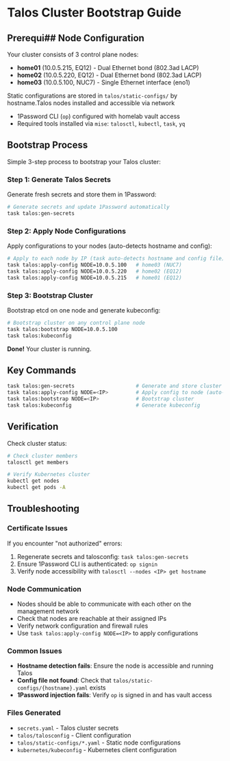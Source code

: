 # Talos Cluster Bootstrap Guide

## Prerequi## Node Configuration

Your cluster consists of 3 control plane nodes:

- **home01** (10.0.5.215, EQ12) - Dual Ethernet bond (802.3ad LACP)
- **home02** (10.0.5.220, EQ12) - Dual Ethernet bond (802.3ad LACP)
- **home03** (10.0.5.100, NUC7) - Single Ethernet interface (eno1)

Static configurations are stored in `talos/static-configs/` by hostname.Talos nodes installed and accessible via network
- 1Password CLI (`op`) configured with homelab vault access
- Required tools installed via `mise`: `talosctl`, `kubectl`, `task`, `yq`

## Bootstrap Process

Simple 3-step process to bootstrap your Talos cluster:

### Step 1: Generate Talos Secrets

Generate fresh secrets and store them in 1Password:

```bash
# Generate secrets and update 1Password automatically
task talos:gen-secrets
```

### Step 2: Apply Node Configurations

Apply configurations to your nodes (auto-detects hostname and config):

```bash
# Apply to each node by IP (task auto-detects hostname and config file)
task talos:apply-config NODE=10.0.5.100   # home03 (NUC7)
task talos:apply-config NODE=10.0.5.220   # home02 (EQ12)
task talos:apply-config NODE=10.0.5.215   # home01 (EQ12)
```

### Step 3: Bootstrap Cluster

Bootstrap etcd on one node and generate kubeconfig:

```bash
# Bootstrap cluster on any control plane node
task talos:bootstrap NODE=10.0.5.100
task talos:kubeconfig
```

**Done!** Your cluster is running.

## Key Commands

```bash
task talos:gen-secrets                    # Generate and store cluster secrets
task talos:apply-config NODE=<IP>         # Apply config to node (auto-detects hostname)
task talos:bootstrap NODE=<IP>            # Bootstrap cluster
task talos:kubeconfig                     # Generate kubeconfig
```

## Verification

Check cluster status:

```bash
# Check cluster members
talosctl get members

# Verify Kubernetes cluster
kubectl get nodes
kubectl get pods -A
```

## Troubleshooting

### Certificate Issues

If you encounter "not authorized" errors:

1. Regenerate secrets and talosconfig: `task talos:gen-secrets`
2. Ensure 1Password CLI is authenticated: `op signin`
3. Verify node accessibility with `talosctl --nodes <IP> get hostname`

### Node Communication

- Nodes should be able to communicate with each other on the management network
- Check that nodes are reachable at their assigned IPs
- Verify network configuration and firewall rules
- Use `task talos:apply-config NODE=<IP>` to apply configurations

### Common Issues

- **Hostname detection fails**: Ensure the node is accessible and running Talos
- **Config file not found**: Check that `talos/static-configs/{hostname}.yaml` exists
- **1Password injection fails**: Verify `op` is signed in and has vault access

### Files Generated

- `secrets.yaml` - Talos cluster secrets
- `talos/talosconfig` - Client configuration
- `talos/static-configs/*.yaml` - Static node configurations
- `kubernetes/kubeconfig` - Kubernetes client configuration
